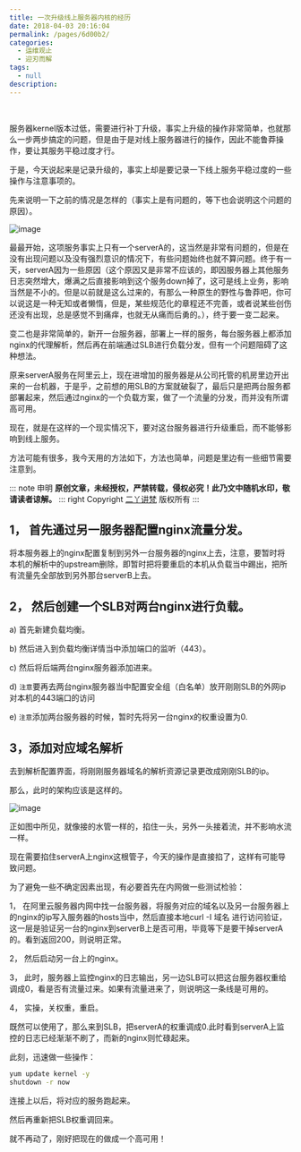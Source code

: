```yaml
---
title: 一次升级线上服务器内核的经历
date: 2018-04-03 20:16:04
permalink: /pages/6d00b2/
categories:
  - 运维观止
  - 迎刃而解
tags:
  - null
description:
---
```


<br><ArticleTopAd></ArticleTopAd>


服务器kernel版本过低，需要进行补丁升级，事实上升级的操作非常简单，也就那么一步两步搞定的问题，但是由于是对线上服务器进行的操作，因此不能鲁莽操作，要让其服务平稳过度才行。

于是，今天说起来是记录升级的，事实上却是要记录一下线上服务平稳过度的一些操作与注意事项的。

先来说明一下之前的情况是怎样的（事实上是有问题的，等下也会说明这个问题的原因）。

![image](http://t.eryajf.net/imgs/2021/09/2751feea9bb2e7b6.jpg)

最最开始，这项服务事实上只有一个serverA的，这当然是非常有问题的，但是在没有出现问题以及没有强烈意识的情况下，有些问题始终也就不算问题。终于有一天，serverA因为一些原因（这个原因又是非常不应该的，即因服务器上其他服务日志突然增大，爆满之后直接影响到这个服务down掉了，这可是线上业务，影响当然是不小的。但是以前就是这么过来的，有那么一种原生的野性与鲁莽吧，你可以说这是一种无知或者懒惰，但是，某些规范化的章程还不完善，或者说某些创伤还没有出现，总是感觉不到痛痒，也就无从痛而后勇的。），终于要一变二起来。

变二也是非常简单的，新开一台服务器，部署上一样的服务，每台服务器上都添加nginx的代理解析，然后再在前端通过SLB进行负载分发，但有一个问题阻碍了这种想法。

原来serverA服务在阿里云上，现在进增加的服务器是从公司托管的机房里边开出来的一台机器，于是乎，之前想的用SLB的方案就破裂了，最后只是把两台服务都部署起来，然后通过nginx的一个负载方案，做了一个流量的分发，而并没有所谓高可用。

现在，就是在这样的一个现实情况下，要对这台服务器进行升级重启，而不能够影响到线上服务。

方法可能有很多，我今天用的方法如下，方法也简单，问题是里边有一些细节需要注意到。

::: note 申明
**原创文章<Badge text="eryajf" />，未经授权，严禁转载，侵权必究！此乃文中随机水印，敬请读者谅解。**
::: right
Copyright [二丫讲梵](https://wiki.eryajf.net) 版权所有
:::

## 1， 首先通过另一服务器配置nginx流量分发。

将本服务器上的nginx配置复制到另外一台服务器的nginx上去，注意，要暂时将本机的解析中的upstream删除，即暂时把将要重启的本机从负载当中踢出，把所有流量先全部放到另外那台serverB上去。

## 2， 然后创建一个SLB对两台nginx进行负载。

a) 首先新建负载均衡。

b) 然后进入到负载均衡详情当中添加端口的监听（443）。

c) 然后将后端两台nginx服务器添加进来。

d) `注意`要再去两台nginx服务器当中配置安全组（白名单）放开刚刚SLB的外网ip对本机的443端口的访问

e) `注意`添加两台服务器的时候，暂时先将另一台nginx的权重设置为0.

## 3，添加对应域名解析

去到解析配置界面，将刚刚服务器域名的解析资源记录更改成刚刚SLB的ip。

那么，此时的架构应该是这样的。

![image](http://t.eryajf.net/imgs/2021/09/90f6c9842715071a.jpg)

正如图中所见，就像接的水管一样的，掐住一头，另外一头接着流，并不影响水流一样。

现在需要掐住serverA上nginx这根管子，今天的操作是直接掐了，这样有可能导致问题。

为了避免一些不确定因素出现，有必要首先在内网做一些测试检验：

1， 在阿里云服务器内网中找一台服务器，将服务对应的域名以及另一台服务器上的nginx的ip写入服务器的hosts当中，然后直接本地curl -I 域名 进行访问验证，这一层是验证另一台的nginx到serverB上是否可用，毕竟等下是要干掉serverA的。看到返回200，则说明正常。

2， 然后启动另一台上的nginx。

3， 此时，服务器上监控nginx的日志输出，另一边SLB可以把这台服务器权重给调成0，看是否有流量过来。如果有流量进来了，则说明这一条线是可用的。

4， 实操，关权重，重启。

既然可以使用了，那么来到SLB，把serverA的权重调成0.此时看到serverA上监控的日志已经渐渐不刷了，而新的nginx则忙碌起来。

此刻，迅速做一些操作：

```sh
yum update kernel -y
shutdown -r now
```

连接上以后，将对应的服务跑起来。

然后再重新把SLB权重调回来。

就不再动了，刚好把现在的做成一个高可用！


<br><ArticleTopAd></ArticleTopAd>
